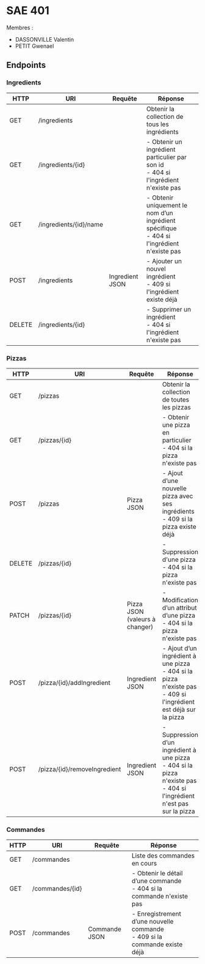 # SAE 401

Membres :
- DASSONVILLE Valentin
- PETIT Gwenael

## Endpoints

### Ingredients

| HTTP | URI | Requête | Réponse |
| ---  | --- | ---     | ---     |
| GET  | /ingredients | | Obtenir la collection de tous les ingrédients |
| GET  | /ingredients/{id} | | - Obtenir un ingrédient particulier par son id <br>- 404 si l'ingrédient n'existe pas |
| GET | /ingredients/{id}/name | | - Obtenir uniquement le nom d’un ingrédient spécifique <br>- 404 si l'ingrédient n'existe pas |
| POST | /ingredients | Ingredient JSON | - Ajouter un nouvel ingrédient <br> - 409 si l'ingrédient existe déjà |
| DELETE | /ingredients/{id} | | - Supprimer un ingrédient <br> - 404 si l'ingrédient n'existe pas |

### Pizzas

| HTTP | URI | Requête | Réponse |
| ---  | --- | ---     | ---     |
| GET  | /pizzas | | Obtenir la collection de toutes les pizzas |
| GET | /pizzas/{id} | | - Obtenir une pizza en particulier <br> - 404 si la pizza n'existe pas |
| POST | /pizzas | Pizza JSON | - Ajout d’une nouvelle pizza avec ses ingrédients <br> - 409 si la pizza existe déjà |
| DELETE | /pizzas/{id} | | - Suppression d'une pizza <br> - 404 si la pizza n'existe pas |
| PATCH | /pizzas/{id} | Pizza JSON (valeurs à changer) | - Modification d’un attribut d’une pizza <br> - 404 si la pizza n'existe pas |
| POST | /pizza/{id}/addIngredient | Ingredient JSON | - Ajout d’un ingrédient à une pizza <br> - 404 si la pizza n'existe pas <br> - 409 si l'ingrédient est déjà sur la pizza |
| POST | /pizza/{id}/removeIngredient | Ingredient JSON | - Suppression d’un ingrédient à une pizza <br> - 404 si la pizza n'existe pas <br> - 404 si l'ingrédient n'est pas sur la pizza |

### Commandes

| HTTP | URI | Requête | Réponse |
| ---  | --- | ---     | ---     |
| GET  | /commandes | | Liste des commandes en cours |
| GET  | /commandes/{id} | | - Obtenir le détail d’une commande <br> - 404 si la commande n'existe pas |
| POST | /commandes | Commande JSON | - Enregistrement d’une nouvelle commande <br> - 409 si la commande existe déjà |